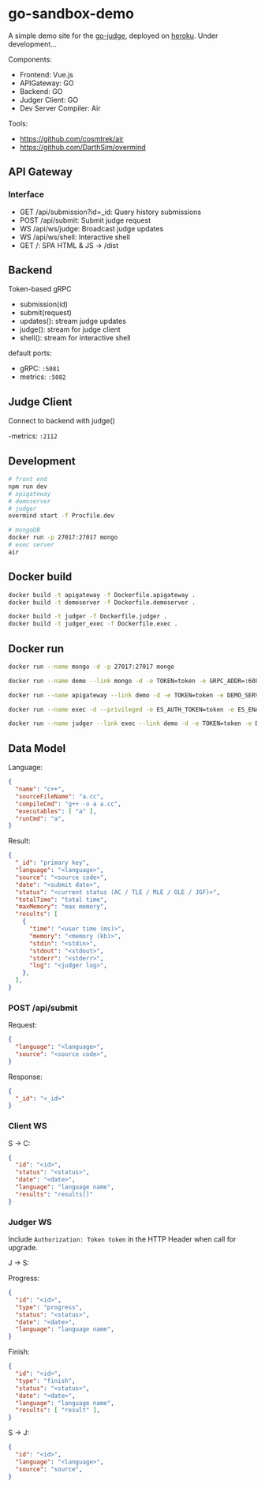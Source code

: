 # go-sandbox-demo

A simple demo site for the [go-judge](https://github.com/criyle/go-judge), deployed on [heroku](https://go-judger.herokuapp.com).
Under development...

Components:

- Frontend: Vue.js
- APIGateway: GO
- Backend: GO
- Judger Client: GO
- Dev Server Compiler: Air

Tools:

- <https://github.com/cosmtrek/air>
- <https://github.com/DarthSim/overmind>

## API Gateway

### Interface

- GET /api/submission?id=_id: Query history submissions
- POST /api/submit: Submit judge request
- WS /api/ws/judge: Broadcast judge updates
- WS /api/ws/shell: Interactive shell
- GET /: SPA HTML & JS -> /dist

## Backend

Token-based gRPC

- submission(id)
- submit(request)
- updates(): stream judge updates
- judge(): stream for judge client
- shell(): stream for interactive shell

default ports:

- gRPC: `:5081`
- metrics: `:5082`

## Judge Client

Connect to backend with judge()

-metrics: `:2112`

## Development

```bash
# front end
npm run dev
# apigateway 
# demoserver
# judger
overmind start -f Procfile.dev

# mongoDB
docker run -p 27017:27017 mongo
# exec server
air
```

## Docker build

```bash
docker build -t apigateway -f Dockerfile.apigateway .
docker build -t demoserver -f Dockerfile.demoserver .

docker build -t judger -f Dockerfile.judger .
docker build -t judger_exec -f Dockerfile.exec .
```

## Docker run

```bash
docker run --name mongo -d -p 27017:27017 mongo

docker run --name demo --link mongo -d -e TOKEN=token -e GRPC_ADDR=:6081 -e MONGODB_URI=mongodb://mongo:27017/admin -e RELEASE=1 -p 6081:6081 -p 5082:5082 demoserver

docker run --name apigateway --link demo -d -e TOKEN=token -e DEMO_SERVER=demo:6081 -e RELEASE=1 -p 5000:5000 apigateway

docker run --name exec -d --privileged -e ES_AUTH_TOKEN=token -e ES_ENABLE_GRPC=1 -e ES_ENABLE_METRICS=1 -e ES_ENABLE_DEBUG=1 -e ES_GRPC_ADDR=:6051 -e ES_HTTP_ADDR=:6050 -p 6051:6051 -p 6050:6050 judger_exec

docker run --name judger --link exec --link demo -d -e TOKEN=token -e DEMO_SERVER=demo:6081 -e EXEC_SERVER=exec:6051 -e RELEASE=1 -p 2112:2112 judger
```

## Data Model

Language:

``` json
{
  "name": "c++",
  "sourceFileName": "a.cc",
  "compileCmd": "g++ -o a a.cc",
  "executables": [ "a" ],
  "runCmd": "a",
}
```

Result:

``` json
{
  "_id": "primary key",
  "language": "<language>",
  "source": "<source code>",
  "date": "<submit date>",
  "status": "<current status (AC / TLE / MLE / OLE / JGF)>",
  "totalTime": "total time",
  "maxMemory": "max memory",
  "results": [
    {
      "time": "<user time (ms)>",
      "memory": "<memory (kb)>",
      "stdin": "<stdin>",
      "stdout": "<stdout>",
      "stderr": "<stderr>",
      "log": "<judger log>",
    },
  ],
}
```

### POST /api/submit

Request:

```json
{
  "language": "<language>",
  "source": "<source code>",
}
```

Response:

```json
{
  "_id": "<_id>"
}
```

### Client WS

S -> C:

``` json
{
  "id": "<id>",
  "status": "<status>",
  "date": "<date>",
  "language": "language name",
  "results": "results[]"
}
```

### Judger WS

Include `Authorization: Token token` in the HTTP Header when call for upgrade.

J -> S:

Progress:

``` json
{
  "id": "<id>",
  "type": "progress",
  "status": "<status>",
  "date": "<date>",
  "language": "language name",
}
```

Finish:

``` json
{
  "id": "<id>",
  "type": "finish",
  "status": "<status>",
  "date": "<date>",
  "language": "language name",
  "results": [ "result" ],
}
```

S -> J:

``` json
{
  "id": "<id>",
  "language": "<language>",
  "source": "source",
}
```
